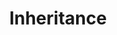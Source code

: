 ---
permalink: /cpp/inheritance
layout: article
title: Inheritance
tags: inheritance specifier(access) virtualTable
categories: cpp
article_header:
type: cover
image:
src:
---